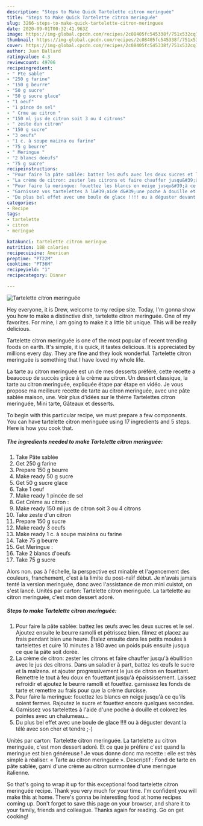 ```yaml
---
description: "Steps to Make Quick Tartelette citron meringuée"
title: "Steps to Make Quick Tartelette citron meringuée"
slug: 3266-steps-to-make-quick-tartelette-citron-meringuee
date: 2020-09-01T00:32:41.963Z
image: https://img-global.cpcdn.com/recipes/2c08405fc545338f/751x532cq70/tartelette-citron-meringuee-photo-principale-de-la-recette.jpg
thumbnail: https://img-global.cpcdn.com/recipes/2c08405fc545338f/751x532cq70/tartelette-citron-meringuee-photo-principale-de-la-recette.jpg
cover: https://img-global.cpcdn.com/recipes/2c08405fc545338f/751x532cq70/tartelette-citron-meringuee-photo-principale-de-la-recette.jpg
author: Juan Ballard
ratingvalue: 4.3
reviewcount: 49706
recipeingredient:
- " Pte sable"
- "250 g farine"
- "150 g beurre"
- "50 g sucre"
- "50 g sucre glace"
- "1 oeuf"
- "1 pince de sel"
- " Crme au citron "
- "150 ml jus de citron soit 3 ou 4 citrons"
- " zeste dun citron"
- "150 g sucre"
- "3 oeufs"
- "1 c. à soupe maizna ou farine"
- "75 g beurre"
- " Meringue "
- "2 blancs doeufs"
- "75 g sucre"
recipeinstructions:
- "Pour faire la pâte sablée: battez les œufs avec les deux sucres et le sel. Ajoutez ensuite le beurre ramolli et pétrissez bien. filmez et placez au frais pendant bien une heure. Étalez ensuite dans les petits moules à tartelettes et cuire 10 minutes à 180 avec un poids puis ensuite jusqua ce que la pâte soit dorée."
- "La crème de citron: zester les citrons et faire chauffer jusqu&#39;à ébullition avec le jus des citrons. Dans un saladier à part, battez les œufs le sucre et la maïzena. et ajouter progressivement le jus de citron en fouettant. Remettre le tout à feu doux en fouettant jusqu&#39;à épaississement. Laissez refroidir et ajoutez le beurre ramolli et fouettez. garnissez les fonds de tarte et remettre au frais pour que la crème durcisse."
- "Pour faire la meringue: fouettez les blancs en neige jusqu&#39;à ce qu&#39;ils soient fermes. Rajoutez le sucre et fouettez encore quelques secondes."
- "Garnissez vos tartelettes à l&#39;aide d&#39;une poche à douille et colorez les pointes avec un chalumeau..."
- "Du plus bel effet avec une boule de glace !!!! ou à déguster devant la télé avec son cher et tendre ;-)"
categories:
- Recipe
tags:
- tartelette
- citron
- meringue

katakunci: tartelette citron meringue 
nutrition: 188 calories
recipecuisine: American
preptime: "PT22M"
cooktime: "PT36M"
recipeyield: "1"
recipecategory: Dinner

---
```



![Tartelette citron meringuée](https://img-global.cpcdn.com/recipes/2c08405fc545338f/751x532cq70/tartelette-citron-meringuee-photo-principale-de-la-recette.jpg)

Hey everyone, it is Drew, welcome to my recipe site. Today, I'm gonna show you how to make a distinctive dish, tartelette citron meringuée. One of my favorites. For mine, I am going to make it a little bit unique. This will be really delicious.

Tartelette citron meringuée is one of the most popular of recent trending foods on earth. It's simple, it is quick, it tastes delicious. It is appreciated by millions every day. They are fine and they look wonderful. Tartelette citron meringuée is something that I have loved my whole life.

La tarte au citron meringuée est un de mes desserts préféré, cette recette a beaucoup de succès grâce à la crème au citron. Un dessert classique, la tarte au citron meringuée, expliquée étape par étape en vidéo. Je vous propose ma meilleure recette de tarte au citron meringuée, avec une pâte sablée maison, une. Voir plus d&#39;idées sur le thème Tartelettes citron meringuée, Mini tarte, Gâteaux et desserts.


To begin with this particular recipe, we must prepare a few components. You can have tartelette citron meringuée using 17 ingredients and 5 steps. Here is how you cook that.

<!--inarticleads1-->

##### The ingredients needed to make Tartelette citron meringuée:

1. Take  Pâte sablée
1. Get 250 g farine
1. Prepare 150 g beurre
1. Make ready 50 g sucre
1. Get 50 g sucre glace
1. Take 1 oeuf
1. Make ready 1 pincée de sel
1. Get  Crème au citron :
1. Make ready 150 ml jus de citron soit 3 ou 4 citrons
1. Take  zeste d&#39;un citron
1. Prepare 150 g sucre
1. Make ready 3 oeufs
1. Make ready 1 c. à soupe maizéna ou farine
1. Take 75 g beurre
1. Get  Meringue :
1. Take 2 blancs d&#39;oeufs
1. Take 75 g sucre


Alors non. pas à l&#39;échelle, la perspective est minable et l&#39;agencement des couleurs, franchement, c&#39;est à la limite du post-naïf début. Je n&#39;avais jamais tenté la version meringuée, donc avec l&#39;assistance de mon mini cuistot, on s&#39;est lancé. Unités par carton: Tartelette citron meringuée. La tartelette au citron meringuée, c&#39;est mon dessert adoré. 

<!--inarticleads2-->

##### Steps to make Tartelette citron meringuée:

1. Pour faire la pâte sablée: battez les œufs avec les deux sucres et le sel. Ajoutez ensuite le beurre ramolli et pétrissez bien. filmez et placez au frais pendant bien une heure. Étalez ensuite dans les petits moules à tartelettes et cuire 10 minutes à 180 avec un poids puis ensuite jusqua ce que la pâte soit dorée.
1. La crème de citron: zester les citrons et faire chauffer jusqu&#39;à ébullition avec le jus des citrons. Dans un saladier à part, battez les œufs le sucre et la maïzena. et ajouter progressivement le jus de citron en fouettant. Remettre le tout à feu doux en fouettant jusqu&#39;à épaississement. Laissez refroidir et ajoutez le beurre ramolli et fouettez. garnissez les fonds de tarte et remettre au frais pour que la crème durcisse.
1. Pour faire la meringue: fouettez les blancs en neige jusqu&#39;à ce qu&#39;ils soient fermes. Rajoutez le sucre et fouettez encore quelques secondes.
1. Garnissez vos tartelettes à l&#39;aide d&#39;une poche à douille et colorez les pointes avec un chalumeau...
1. Du plus bel effet avec une boule de glace !!!! ou à déguster devant la télé avec son cher et tendre ;-)


Unités par carton: Tartelette citron meringuée. La tartelette au citron meringuée, c&#39;est mon dessert adoré. Et ce que je préfère c&#39;est quand la meringue est bien généreuse ! Je vous donne donc ma recette : elle est très simple à réaliser. « Tarte au citron meringuée ». Descriptif : Fond de tarte en pâte sablée, garni d&#39;une crème au citron surmontée d&#39;une meringue italienne. 

So that's going to wrap it up for this exceptional food tartelette citron meringuée recipe. Thank you very much for your time. I'm confident you will make this at home. There's gonna be interesting food at home recipes coming up. Don't forget to save this page on your browser, and share it to your family, friends and colleague. Thanks again for reading. Go on get cooking!
